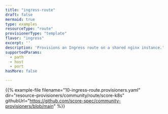 ```yaml
---
title: "ingress-route"
draft: false
mermaid: true
type: examples
resourceType: "route"
provisionerType: "template"
flavor: "ingress"
excerpt: ''
description: 'Provisions an Ingress route on a shared nginx instance.'
supportedParams: 
  - path
  - host
  - port
hasMore: false

---
```


{{% example-file filename="10-ingress-route.provisioners.yaml" dir="resource-provisioners/community/route/score-k8s" githubUrl="https://github.com/score-spec/community-provisioners/blob/main" %}}
